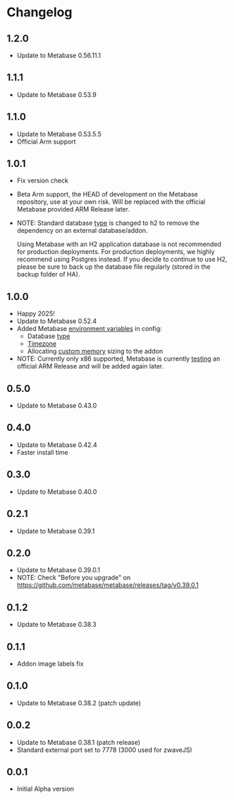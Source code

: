# Changelog

## 1.2.0

- Update to Metabase 0.56.11.1

## 1.1.1

- Update to Metabase 0.53.9

## 1.1.0

- Update to Metabase 0.53.5.5
- Official Arm support

## 1.0.1

- Fix version check
- Beta Arm support, the HEAD of development on the Metabase repository, use at your own risk. Will be replaced with the official Metabase provided ARM Release later.
- NOTE: Standard database [type](https://www.metabase.com/docs/latest/installation-and-operation/configuring-application-database) is changed to h2 to remove the dependency on an external database/addon.

  Using Metabase with an H2 application database is not recommended for production deployments. For production deployments, we highly recommend using Postgres instead. If you decide to continue to use H2, please be sure to back up the database file regularly (stored in the backup folder of HA).

## 1.0.0

- Happy 2025!
- Update to Metabase 0.52.4
- Added Metabase [environment variables](https://www.metabase.com/docs/latest/configuring-metabase/environment-variables) in config:
  - Database [type](https://www.metabase.com/docs/latest/installation-and-operation/configuring-application-database)
  - [Timezone](https://www.metabase.com/docs/latest/installation-and-operation/running-metabase-on-docker#setting-the-java-timezone)
  - Allocating [custom memory](https://www.metabase.com/docs/latest/troubleshooting-guide/running#allocating-more-memory-to-the-jvm) sizing to the addon
- NOTE: Currently only x86 supported, Metabase is currently [testing](https://github.com/metabase/metabase/issues/13119#issuecomment-2539434988) an official ARM Release and will be added again later.

## 0.5.0

- Update to Metabase 0.43.0

## 0.4.0

- Update to Metabase 0.42.4
- Faster install time

## 0.3.0

- Update to Metabase 0.40.0

## 0.2.1

- Update to Metabase 0.39.1

## 0.2.0

- Update to Metabase 0.39.0.1
- NOTE: Check "Before you upgrade" on https://github.com/metabase/metabase/releases/tag/v0.39.0.1

## 0.1.2

- Update to Metabase 0.38.3

## 0.1.1

- Addon image labels fix

## 0.1.0

- Update to Metabase 0.38.2 (patch update)

## 0.0.2

- Update to Metabase 0.38.1 (patch release)
- Standard external port set to 7778 (3000 used for zwaveJS)

## 0.0.1

- Initial Alpha version
